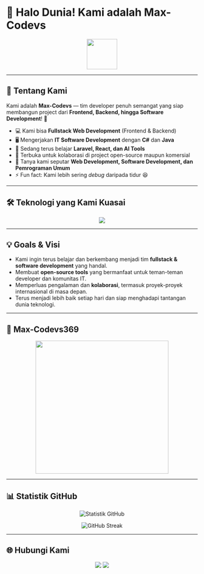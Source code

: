 # 👋 Halo Dunia! Kami adalah Max-Codevs  

<p align="center">
  <img src="https://media.giphy.com/media/hvRJCLFzcasrR4ia7z/giphy.gif" width="80">
</p>

---

## 🚀 Tentang Kami  
Kami adalah **Max-Codevs** — tim developer penuh semangat yang siap membangun project dari **Frontend, Backend, hingga Software Development**! 🎯  

- 💻 Kami bisa **Fullstack Web Development** (Frontend & Backend)  
- 🖥️ Mengerjakan **IT Software Development** dengan **C#** dan **Java**  
- 🌱 Sedang terus belajar **Laravel, React, dan AI Tools**  
- 🤝 Terbuka untuk kolaborasi di project open-source maupun komersial  
- 💬 Tanya kami seputar **Web Development, Software Development, dan Pemrograman Umum**  
- ⚡ Fun fact: Kami lebih sering *debug* daripada tidur 😆  

---

## 🛠️ Teknologi yang Kami Kuasai  

<p align="center">
  <img src="https://skillicons.dev/icons?i=html,css,js,php,laravel,mysql,react,nodejs,java,cs" />
</p>


---

## 💡 Goals & Visi  

- Kami ingin terus belajar dan berkembang menjadi tim **fullstack & software development** yang handal.  
- Membuat **open-source tools** yang bermanfaat untuk teman-teman developer dan komunitas IT.  
- Memperluas pengalaman dan **kolaborasi**, termasuk proyek-proyek internasional di masa depan.  
- Terus menjadi lebih baik setiap hari dan siap menghadapi tantangan dunia teknologi.
 

---

## 🎉 Max-Codevs369  

<p align="center">
  <img src="https://media.giphy.com/media/qgQUggAC3Pfv687qPC/giphy.gif" width="350">
</p>

---

## 📊 Statistik GitHub  

<p align="center">
  <img src="https://github-readme-stats.vercel.app/api?username=max-codevs369&show_icons=true&theme=radical" alt="Statistik GitHub" />
</p>  

<p align="center">
  <img src="https://github-readme-streak-stats.herokuapp.com/?user=max-codevs369&theme=radical" alt="GitHub Streak" />
</p>

---

## 🌐 Hubungi Kami  

<p align="center">
  <a href="https://github.com/max-codevs369"><img src="https://img.shields.io/badge/GitHub-100000?style=for-the-badge&logo=github&logoColor=white"></a>
  <a href="mailto:rplsmknlintaubuo@gmail.com"><img src="https://img.shields.io/badge/Email-D14836?style=for-the-badge&logo=gmail&logoColor=white"></a>
</p>
